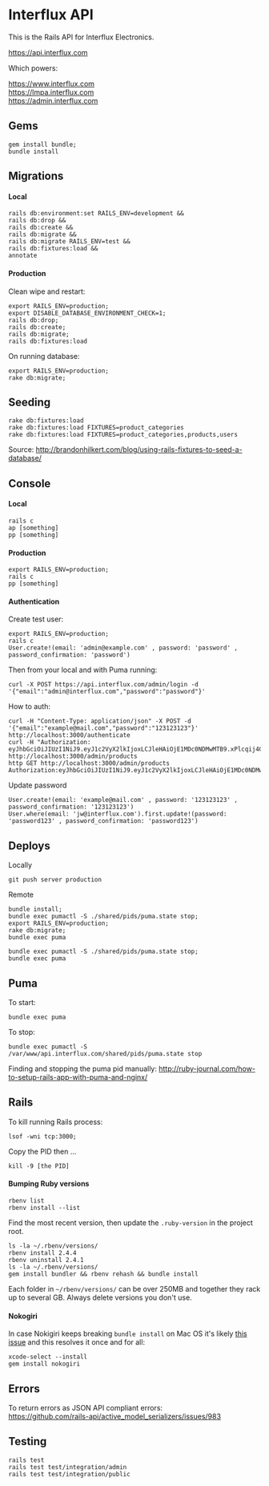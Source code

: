 # Interflux API

This is the Rails API for Interflux Electronics.

https://api.interflux.com

Which powers:

https://www.interflux.com  
https://lmpa.interflux.com  
https://admin.interflux.com

## Gems

```
gem install bundle;
bundle install
```

## Migrations

#### Local

```
rails db:environment:set RAILS_ENV=development &&
rails db:drop &&
rails db:create &&
rails db:migrate &&
rails db:migrate RAILS_ENV=test &&
rails db:fixtures:load &&
annotate
```

#### Production

Clean wipe and restart:

```
export RAILS_ENV=production;
export DISABLE_DATABASE_ENVIRONMENT_CHECK=1;
rails db:drop;
rails db:create;
rails db:migrate;
rails db:fixtures:load
```

On running database:

```
export RAILS_ENV=production;
rake db:migrate;
```

## Seeding

```
rake db:fixtures:load
rake db:fixtures:load FIXTURES=product_categories
rake db:fixtures:load FIXTURES=product_categories,products,users
```

Source: http://brandonhilkert.com/blog/using-rails-fixtures-to-seed-a-database/

## Console

#### Local

```
rails c
ap [something]
pp [something]
```

#### Production

```
export RAILS_ENV=production;
rails c
pp [something]
```

#### Authentication

Create test user:

```
export RAILS_ENV=production;
rails c
User.create!(email: 'admin@example.com' , password: 'password' , password_confirmation: 'password')
```

Then from your local and with Puma running:

```
curl -X POST https://api.interflux.com/admin/login -d '{"email":"admin@interflux.com","password":"password"}'
```

How to auth:

```
curl -H "Content-Type: application/json" -X POST -d '{"email":"example@mail.com","password":"123123123"}' http://localhost:3000/authenticate
curl -H "Authorization: eyJhbGciOiJIUzI1NiJ9.eyJ1c2VyX2lkIjoxLCJleHAiOjE1MDc0NDMwMTB9.xPlcqij4Gpi9wnPvgmI8rdVP23b7Zw1yBD22uu8nApI" http://localhost:3000/admin/products
http GET http://localhost:3000/admin/products Authorization:eyJhbGciOiJIUzI1NiJ9.eyJ1c2VyX2lkIjoxLCJleHAiOjE1MDc0NDMwMTB9.xPlcqij4Gpi9wnPvgmI8rdVP23b7Zw1yBD22uu8nApI
```

Update password

```
User.create!(email: 'example@mail.com' , password: '123123123' , password_confirmation: '123123123')
User.where(email: 'jw@interflux.com').first.update!(password: 'password123' , password_confirmation: 'password123')
```

## Deploys

Locally

```
git push server production
```

Remote

```
bundle install;
bundle exec pumactl -S ./shared/pids/puma.state stop;
export RAILS_ENV=production;
rake db:migrate;
bundle exec puma
```

```
bundle exec pumactl -S ./shared/pids/puma.state stop;
bundle exec puma
```

## Puma

To start:

```
bundle exec puma
```

To stop:

```
bundle exec pumactl -S /var/www/api.interflux.com/shared/pids/puma.state stop
```

Finding and stopping the puma pid manually:
http://ruby-journal.com/how-to-setup-rails-app-with-puma-and-nginx/

## Rails

To kill running Rails process:

```
lsof -wni tcp:3000;
```

Copy the PID then ...

```
kill -9 [the PID]
```

#### Bumping Ruby versions

```
rbenv list
rbenv install --list
```

Find the most recent version, then update the `.ruby-version` in the project root.

```
ls -la ~/.rbenv/versions/
rbenv install 2.4.4
rbenv uninstall 2.4.1
ls -la ~/.rbenv/versions/
gem install bundler && rbenv rehash && bundle install
```

Each folder in `~/rbenv/versions/` can be over 250MB and together they rack up to several GB. Always delete versions you don't use.

#### Nokogiri

In case Nokigiri keeps breaking `bundle install` on Mac OS it's likely [this issue](https://github.com/SlatherOrg/slather/issues/227) and this resolves it once and for all:

```
xcode-select --install
gem install nokogiri
```

## Errors

To return errors as JSON API compliant errors:  
https://github.com/rails-api/active_model_serializers/issues/983

## Testing

```
rails test
rails test test/integration/admin
rails test test/integration/public
```
